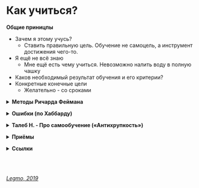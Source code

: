 # Как учиться? #

**Общие приницпы**
- Зачем я этому учусь?
    - Ставить правильную цель. Обучение не самоцель, а инструмент достижения чего-то. 
- Я ещё не всё знаю
    - Мне ещё есть чему учиться. Невозможно налить воду в полную чашку
- Каков необходимый результат обучения и его критерии?
- Конкретные конечные цели
    - Желательно - со сроками


<details><summary><b>Методы Ричарда Феймана</b></summary><p>

---

**1. Объяснить ребенку**

Взять лист бумаги и объяснить в письменной форме все, что вы пытаетесь выучить, как если бы вы разговаривали с не особо одаренным 8-летним ребенком.

"Когда вы пишете идею от начала до конца на простом языке, понятном ребенку (совет: используйте только самые распространенные слова), вы заставляете себя понимать концепцию на более глубоком уровне и упрощаете отношения и связи между идеями. Если Вы боретесь, у вас есть четкое понимание того, где у вас есть некоторые пробелы. Это напряжение хорошо, оно предвещает возможность учиться "

"Если ты не можешь объяснить что-то пятикласнику - ты не до конца понимаешь предмет"

**2. Возвращаться к сложному и непонятному**

Каждый раз, когда что-то становится сложным или неясным - это признак того, что вам нужно снова изучить данный раздел. И снова выписать "для ребёнка".

**3. Пересматривать и упрощать**

На этом этапе у вас должны быть исчерпывающие заметки, которые передают все, что вы пытаетесь выучить, на своем урезанном языке. Все, что осталось сделать, это просмотреть и закрепить эти знания. 

Прочитайте их вслух. Если объяснение недостаточно простое или звучит запутанно - это хороший признак того, что ваше понимание данной области ещё требует работы.

**Ссылки:**
- [A Nobel Prize Winner's 3-Step Plan to Mastering Any Subject (en)](https://www.inc.com/jessica-stillman/a-nobel-prize-winners-3-step-plan-to-master-any-subject.html)

<br></p></details>


<details><summary><b>Ошибки (по Хаббарду)</b></summary><p>  

---

**1. Отсутствие массы**

Избегать ситуации: читаю абстрактное описание, не обладая реальным опытом применения. Например - читаю подробное описание панели управления самолётом, не разу не видив её в глаза и не поработав с ней руками.

**2. Слишком крутой градиент** 

Избегать "перескакивания через ступени". Ещё не до конца освоил/понял прошлое, а уже перешёл к следующему. Уметь понимать - какой шаг был пропущен, и вернуться к нему

**3. Непонятое слово**

Слово, которое вообще не понял, или думал что понял, но это не так. Встретил на странице непонятное слово - сразу остановись, и разберись, что оно значит. Только потом читай дальше. 

Предполагается, что "непонятое слово" - причина того ситуации "прочёл страницу и не могу вспомнить о чём она". Или "засыпания над учебником".

**Ссылки**
- [YouTube - Как научиться учиться (Хаббард)](https://www.youtube.com/watch?v=_nh9ZMbwx34)

<br></p></details>



<details><summary><b>Талеб Н. - Про самообучение («Антихрупкость»)</b></summary><p>  

---
Талеб Н. «Антихрупкость»

Я – чистой воды самоучка, несмотря на все мои ученые звания.

Моего отца в Ливане знали как «Умного Ученика Ученика Умного» – это игра слов: по-арабски «умный ученик» (или ученый) – талеб нагиб, а моего отца звали Нагиб Талеб. Под таким заголовком вышла когда-то статья о том, что отец получил высший балл на выпускных экзаменах в ливанской школе. Он был лучшим выпускником страны, так что в 2002 году, когда отец скончался, главная газета Ливана поместила на первой полосе статью с той самой игрой слов: «Умного Ученика Ученика Умного больше нет». При этом отец в юные годы натерпелся всякого, потому что посещал элитную иезуитскую школу. Миссия иезуитов – поставлять государству высших чиновников, поэтому учеников отсеивали в конце каждого школьного года. Иезуиты преуспели в своих начинаниях: вдобавок к лучшим оценкам по системе французского бакалавриата в мире (невзирая на войну) их школа лидировала и по числу исключенных учеников. Кроме того, иезуиты лишали школьников свободного времени, так что многие из них уходили из школы сами. Вы легко догадаетесь, что отец – лучший выпускник страны – излечил меня от желания учиться в школе. Сам он не переоценивал школьное образование и потому не отдал меня иезуитам – не хотел, чтобы я испытал то же, что и он. В любом случае я должен был реализовать себя где-то еще.

Наблюдая за отцом, я сделал вывод, что у лучших выпускников и «умных учеников» есть большой недостаток: умный ученик способен понять далеко не все. В комплекте с этим званием идет и некая слепота. Эта мысль изводила меня, пока я не стал работать трейдером. В основном моя работа сводилась к тому, что я сидел и ждал, когда что-нибудь произойдет, – примерно как завсегдатаи баров или мафиози «на подхвате». Я понял тогда, что именно отличает тех, кто может нормально общаться с другими людьми, подолгу ничего не делая и наслаждаясь неопределенностью. Трейдером может работать человек, который способен быть на подхвате, а прилежные ученики не умеют быть на подхвате: им нужно четко определить задачу.

Когда мне было десять лет, я осознал, что хорошие оценки ценятся скорее в школе, чем вне школы, потому что чреваты побочными эффектами. С ними связана своего рода интеллектуальная жертва. Отец и сам намекал мне на «проблему хороших оценок»: человек из его класса, учившийся хуже всех (по иронии судьбы это был отец моего сокурсника из Уортона) стал торговцем и преуспел больше, чем все остальные ученики (у него была огромная яхта с его инициалами на борту); другой соученик отца сорвал куш, покупая лес в Африке, удалился от дел, когда ему не было и сорока, сделался историком-любителем (специалистом по истории Средиземноморья) и политиком. В каком-то смысле отец не ценил свое образование, в отличие от культуры и денег, – и подталкивал меня в этом направлении (сначала я занялся культурой). Его очаровывали бизнесмены и эрудиты, статус которых не зависел от их дипломов.

Я хотел добиться успеха на фондовом рынке. Поэтому я старался стать тем, чем должен быть умный антиученик: самоучкой – или человеком знания в сравнении со школьниками, которых на ливанском диалекте зовут «поглотителями», потому что они «поглощают школьную программу» и знают только то, что написано в учебниках. Я понимал: крут вовсе не диплом, свидетельствующий о прохождении официальной программы бакалавриата, которую так или иначе знал каждый, несмотря на большое расхождение в оценках; круто то, что лежит за пределами этой программы.

В структурированной среде одни могут быть успешнее других, и школы практикуют предвзятый подход и отдают предпочтение тем, кто показывает лучшие результаты именно в такой среде, причем, как это бывает при конкуренции, за счет успехов вне этой среды. Хотя тогда я не тренировался в спортзале, мои представления о знаниях были следующими. Люди, которые качают мышцы при помощи современных дорогих тренажеров, поднимают очень большие тяжести, ставят рекорды и развивают эффектно выглядящие мускулы, но не могут поднять камень, – их побьют в первой же уличной драке те, кто тренировался в менее оранжерейных условиях. Сила таких людей зависит от контекста и исчезает за пределами лудических – тщательно структурированных – построений. На самом деле их сила, как это бывает у сверхспециализированных атлетов, – это скорее уродство. Я полагал, что то же самое можно сказать о человеке, которого считают успешным, потому что он пытается получить хорошие оценки по ограниченному числу предметов, а не просто следовать за своим любопытством. Заговорите с ним о том, чего он не учил; он придет в смятение, потеряет уверенность в себе и в конце концов замолчит. (Корпоративных управленцев отбирают с учетом способности сидеть на унылых собраниях, а этих людей отбирают за то, что они способны сосредоточиться на скучном материале.) Я спорил со многими экономистами, утверждавшими, что они изучают риск и вероятность: как только ты выводишь их за пределы узкого круга понятий, оставаясь при этом внутри теории вероятностей, они приходят в уныние, точно как спортзальная крыса перед гангстером-убийцей.

Впрочем, я не был совсем уж самоучкой, так как дипломы у меня есть; скорее, я был самоучкой по стратегии штанги, потому что в школе учил ровно столько, сколько нужно было для экзаменов. Иногда я учил чуть больше – и очень редко попадал в беду, когда учил меньше. Зато я жадно читал, причем что попало: сначала меня интересовали гуманитарные науки, позднее – математика и наука, сейчас – история. Все это – за пределами школьной программы, так сказать, вдали от спортзалов и тренажеров. Я выяснил, что книги, которые выбираю я сам, всегда читаются интереснее и запоминаются лучше – ведь я отбирал их, ориентируясь на свое любопытство. Еще у меня было преимущество – позднее его стали считать болезнью и нарекли синдромом дефицита внимания и гиперактивности (СДВГ): я познавал мир, используя в качестве источника энергии свои естественные импульсы. Наибольшую отдачу приносило мне то, что давалось без всякого труда. Как только книга или тема прискучивали, я тут же переходил к другой книге и другой теме вместо того, чтобы перестать читать вовсе, – когда вы ограничены требованиями школы и вам становится скучно, вы скорее откажетесь от книг и станете бездельничать, а то и удерете с уроков, потому что вам от них ни жарко ни холодно. Хитрость в том, что скука ассоциируется с конкретной книгой, а не с чтением как таковым. Так я поглощал страницу за страницей. Говоря метафорами, я находил золото, не прикладывая к тому никаких усилий, рационально, но бесцельно изучая библиотеку методом проб и ошибок. Речь идет об опциональности: ни на чем нельзя зацикливаться, следует отклоняться от курса, когда это необходимо, и сохранять свободу и гибкость. Пробы и ошибки – это и есть свобода.

(Признаюсь, я и сейчас пользуюсь этим методом. Избегать скуки – это единственный приемлемый для меня образ действия. Иначе жизнь теряет всякий смысл.)

Библиотека родителей была самой большой в Бейруте, так что передо мной открывались широчайшие возможности. Разница между тем, что стояло на ее полках, и тем, что требовали изучать в школе, была огромна; так я осознал, что школа – это заговор, цель которого – лишить нас возможности стать эрудитами. Для этого нам навязывают книги крохотного числа авторов. Когда мне было 13 лет, я стал вести журнал, где отмечал потраченные на чтение часы – от 30 до 60 в неделю; именно столько времени я отдавал книгам долгое время. Я читал Достоевского, Тургенева, Чехова, епископа Боссюэ, Стендаля, Данте, Пруста, Борхеса, Кальвино, Селина, Шульца, Цвейга (не понравилось), Генри Миллера, Макса Брода, Кафку, Ионеско, сюрреалистов, Фолкнера, Мальро (и прочих искателей приключений вроде Конрада и Мелвилла; первой книгой на английском был «Моби Дик»), а также других подобных писателей, многие из которых ныне забыты, и еще Гегеля, Шопенгауэра, Ницше, Маркса, Ясперса, Гуссерля, Леви-Стросса, Левинаса, Шолема, Беньямина и иных философов, притягивавших меня потому, что их не включали в школьную программу. При этом я умудрился не прочесть ни строчки авторов, читать которых требовали в школе; до сего дня я незнаком с книгами Расина, Корнеля и других зануд. Одним летом я решил прочесть двадцать романов Золя за двадцать дней, по роману в день, и добился цели, хотя далась она мне нелегко. Войдя в подпольную антиправительственную группировку, я решил углубиться в марксизм и опосредованно узнал почти все о Гегеле, в основном благодаря Александру Кожеву.

Когда мне было 18 лет и я принял решение уехать в США, я повторил марафонское упражнение: купив несколько сотен книг на английском (таких разных авторов, как Троллоп, Бёрк, Маколей, Гиббон, а также Анаис Нин и других модных писателей de scandale[78]), я стал прогуливать уроки и читал, как раньше, по 30–60 часов в неделю.

В школе я осознал, что когда требуется написать сочинение богатым литературным языком (не уклоняясь от заданной темы) и сохранить при этом связность изложения, не важно, о чем именно ты пишешь: проверяющие обращают внимание на стиль и точность словоупотребления. Местные газеты печатали мои тексты, еще когда я был подростком, и отец дал мне полную свободу действий, поставив одно условие: «Не провались на экзаменах». Это была штанга: подстрахуйся в школе, читай в свое удовольствие – и не ожидай от школы вообще ничего. Позднее, когда меня арестовали за нападение на полицейского во время студенческого бунта, отец сделал вид, что я его напугал, и позволил мне идти своим путем. Когда мне было за двадцать и я достиг такой стадии развития, как «к-черту-деньги» (что в те времена случалось реже, чем сегодня, несмотря на войну, бушевавшую на моей родине), отец ставил себе в заслугу то, что позволил мне сделаться широко образованным самоучкой – такой тип образования отличался от ограниченных знаний, имевшихся у него и ему подобных.

Когда в Уортонской школе бизнеса я понял, что хочу стать профессионалом в области теории вероятностей и редких событий, мной всецело завладели понятия «вероятность» и «случайность». Я чуял какие-то изъяны в статистических теориях, а профессор не мог нам объяснить, в чем дело, и с ходу отвергал подобные вопросы; самым интересным было, наоборот, то, что отвергал профессор. Я осознал, что где-то тут таится обман, что вероятности очень редких событий, описываемых концепцией «шести сигм», рассчитываются неправильно, что методов для предсказания таких событий у нас нет. Но тогда я не умел объяснить то, что понимал интуитивно, и меня начали унижать люди, обожающие жонглировать сложными математическими формулами. Я видел перед собой границы теории вероятностей, видел ясно и четко, но не мог найти слов, чтобы их объяснить. Поэтому я пошел в книжный магазин и заказал (Интернета тогда не было) почти все книги, в названиях которых имелись слова «вероятность» или «стохастический». Два года подряд я не читал ни учебников, ни газет, ни художественной литературы – ничего, кроме книг по теории вероятностей. Я читал их в постели, переходя к следующему тому, когда мне становилось скучно или я не схватывал чего-то на лету. Я продолжал заказывать книги, потому что всем сердцем хотел углубиться в проблему малых вероятностей. Я постигал материал легко. Это была лучшая моя инвестиция – в итоге я изучил то, в чем теперь разбираюсь лучше всего. Пять лет спустя я занялся вероятностями вплотную и теперь профессионально изучаю различные аспекты маловероятных событий. Если бы я изучал предмет так, как его преподавали в Уортоне, у меня были бы промыты мозги – и я считал бы, что с неопределенностью мы сталкиваемся в казино, не более. Есть такая штука, как математика не для дураков: поставь проблему, и лишь потом выясни, какие формулы ее описывают (точно так же надо учить языки). Это гораздо лучше, чем изучать теоремы и искусственные примеры в вакууме, а потом менять реальность, чтобы она стала похожей на примеры из учебника.

 1980-х годах я обедал со знаменитым биржевым спекулянтом, очень успешным человеком. Он пробормотал между делом фразу, которая попала в яблочко: «Большую часть того, что знают другие люди, и знать не стоит».

До сих пор я уверен в том, что сокровища – те, что необходимы профессионалу, – можно отыскать лишь в книгах, которые не изучают в школе и университете, более того, в книгах, которые там даже не упоминают. Главное при выборе книг – держать нос по ветру собственного любопытства: то, что я учил в школе, я забыл; то, что я читал по своей воле, я помню до сих пор.
 
 PS: вообще в книге «Антихрупкость» много полезного про обучение, знания и разницу между тем что "вроде бы надо знать" и "действительно надо знать"
 
<br></p></details>

<details><summary><b>Приёмы</b></summary><p>  

---

  - дочитав статью пересказать её своими словами. Можно вслух. В идеале - записать, так чтоб понял восьмилетний ребёнок
  - стараться делать *краткий* конспект - как шпарглака для публичного выступления. Как можно короче, только важные тезисы. Чтоб можно было охватить одним взглядом.
  - на первом этапе - просто постараться набрать как можно больше разной информации, чтоб сложить "общее поле понимания". Прочитать несколько вводных книг, статей... Нормально, что многое будет непонятно. Вначале - просто набираем общий объём. Потом структурируем его, начинаем устанавливать связи, формулировать определения... Перечитываем и создаём в голове структуру предмета.
  - использовать разные источники - книги разных авторов, разные веинары и т.д.
  - выстраивать кругозор вокруг проекта. Если учите английскую грамматику, читайте комиксы, слушайте подкасты об истории языка, сходите на лекцию по лингвистике. 
  - оганизовать рабочее место - например, хорошо чтоб вокруг были "зацепки" мотивирующие на обучение (фотографии, цитаты и т.д.)
  - эксеприментировать с разыми сметодами записи информции - таблицы, наброски-скетчи, беспорядочные пометки с картинками, упорядоченные структуру (типа Wiki)...
  - ставить минимальные цели, без глобализма
  - если пропускаете — не бросайте
  - планируйте окончание и награду. Всегда обозначайте, когда именно — до минуты — вы закончите. Награда должна приносить простое удовольствие. Нельзя награждать себя чем-то полезным и ответственным: я час учил английский, а теперь награжу себя интервальной пробежкой — сорветесь через пару дней. Отдых должен расслаблять.
  - Сообщетсво. Хорошо, если есть другие люди, сообщество единомышленников - чат, форму, встречи...
  - Баланс когнитивной нагрузки. С одной стороны, должно быть достаточно тяжело, чтобы не застрять на одном уровне. С другой — перегрузка снижает мотивацию и может сорвать весь процесс. Найдите свой баланс, подходящий вашему расписанию и среде обучения.
  - Документируйте процесс обучения - тогда проще сравнивать текущий уровень с прошлым
  - Составляйте план обучения
  
<br></p></details>


<details><summary><b>Ссылки</b></summary><p>  

---

- [Процесс изучения](https://rakh.im/learning/)
- [A Nobel Prize Winner's 3-Step Plan to Mastering Any Subject (en)](https://www.inc.com/jessica-stillman/a-nobel-prize-winners-3-step-plan-to-master-any-subject.html)
- [YouTue. Мокевнин - Как эффективно обучаться программированию](https://www.youtube.com/watch?v=AgR-vFn094Y)
- [Как правильно заниматься самообразованием](https://knife.media/club/self-directed-learning/)
- [Самообразование: с чего начать и как не бросить](https://knife.media/self-education/)
- [Мокевнин К - Как эффективно читать профессиональную литературу ](https://ru.hexlet.io/blog/posts/how-to-read-books)
- [Мокевнин К - Ловушки обучения](https://ru.hexlet.io/blog/posts/traps-learning)
- [Чем отличается junior от middle? а Senior?](https://toster.ru/q/124171)
- [Шкала уровней компетентности, краткий обзор](https://olegmatveev.livejournal.com/929544.html)
- [YouTube - Как научиться учиться (Хаббард)](https://www.youtube.com/watch?v=_nh9ZMbwx34)
- [Про миллиардеров, родившихся в нищих семьях](https://finparty.ru/opinions/66496/)
- [YouTue. Курпатов - "Усилие воли" и полезные привычки: можно ли перехитрить свой мозг?](https://youtu.be/6u1f9lwLFKU)

<br></p></details>

<br> 
<br> 

*[Legmo, 2019](https://github.com/Legmo/notes/)*